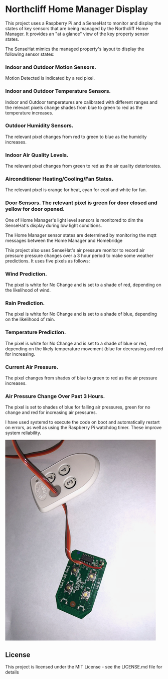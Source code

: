 # Northcliff Home Manager Display
This project uses a Raspberry Pi and a SenseHat to monitor and display the states of key sensors that are being managed by the Northcliff Home Manager. It provides an "at a glance" view of the key property sensor states.

The SenseHat mimics the managed property's layout to display the following sensor states:
### Indoor and Outdoor Motion Sensors.
  Motion Detected is indicated by a red pixel.
### Indoor and Outdoor Temperature Sensors.
  Indoor and Outdoor temperatures are calibrated with different ranges and the relevant pixels change shades from blue to green to red as the temperature increases.
### Outdoor Humidity Sensors.
  The relevant pixel changes from red to green to blue as the humidity increases.
### Indoor Air Quality Levels.
  The relevant pixel changes from green to red as the air quality deteriorates.
### Airconditioner Heating/Cooling/Fan States.
  The relevant pixel is orange for heat, cyan for cool and white for fan.
### Door Sensors. The relevant pixel is green for door closed and yellow for door opened.

One of Home Manager's light level sensors is monitored to dim the SenseHat's display during low light conditions.

The Home Manager sensor states are determined by monitoring the mqtt messages between the Home Manager and Homebridge

This project also uses SenseHat's air pressure monitor to record air pressure pressure changes over a 3 hour period to make some weather predictions. It uses five pixels as follows:
### Wind Prediction.
  The pixel is white for No Change and is set to a shade of red, depending on the likelihood of wind.
### Rain Prediction.
  The pixel is white for No Change and is set to a shade of blue, depending on the likelihood of rain.
### Temperature Prediction.
  The pixel is white for No Change and is set to a shade of blue or red, depending on the likely temperature movement (blue for decreasing and red for increasing.
### Current Air Pressure.
  The pixel changes from shades of blue to green to red as the air pressure increases.
### Air Pressure Change Over Past 3 Hours.
  The pixel is set to shades of blue for falling air pressures, green for no change and red for increasing air pressures.

I have used systemd to execute the code on boot and automatically restart on errors, as well as using the Raspberry Pi watchdog timer. These improve system reliability.

![Northcliff Home Manager Display](https://github.com/roscoe81/Garage-Door-Opener/blob/master/Schematics%20and%20Photos/IMG_3128.png)

## License

This project is licensed under the MIT License - see the LICENSE.md file for details
